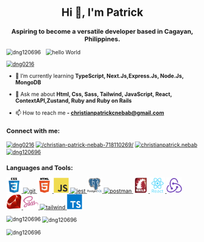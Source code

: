 <h1 align="center">Hi 👋, I'm Patrick</h1>
<h3 align="center">Aspiring to become a versatile developer based in Cagayan, Philippines.</h3>
<img align="right" alt = "hello World" width = "400" src = "https://c.tenor.com/mGgWY8RkgYMAAAAC/hello-world.gif">
<p align="left"> <img src="https://komarev.com/ghpvc/?username=dng120696&label=Profile%20views&color=0e75b6&style=flat" alt="dng120696" /> </p>

<p align="left"> <a href="https://twitter.com/dng0216" target="blank"><img src="https://img.shields.io/twitter/follow/dng0216?logo=twitter&style=for-the-badge" alt="dng0216" /></a> </p>

- 🌱 I’m currently learning **TypeScript, Next.Js,Express.Js, Node.Js, MongoDB**

- 💬 Ask me about **Html, Css, Sass, Tailwind, JavaScript, React, ContextAPI,Zustand, Ruby and Ruby on Rails**

- 📫 How to reach me **- christianpatrickcnebab@gmail.com**

<h3 align="left">Connect with me:</h3>
<p align="left">
<a href="https://twitter.com/dng0216" target="blank"><img align="center" src="https://raw.githubusercontent.com/rahuldkjain/github-profile-readme-generator/master/src/images/icons/Social/twitter.svg" alt="dng0216" height="30" width="40" /></a>
<a href="https://www.linkedin.com/in/christian-patrick-nebab-85901a213/" target="blank"><img align="center" src="https://raw.githubusercontent.com/rahuldkjain/github-profile-readme-generator/master/src/images/icons/Social/linked-in-alt.svg" alt="/christian-patrick-nebab-718110269/" height="30" width="40" /></a>
<a href="https://fb.com/christianpatrick.nebab" target="blank"><img align="center" src="https://raw.githubusercontent.com/rahuldkjain/github-profile-readme-generator/master/src/images/icons/Social/facebook.svg" alt="christianpatrick.nebab" height="30" width="40" /></a>
<a href="https://www.leetcode.com/dng120696" target="blank"><img align="center" src="https://raw.githubusercontent.com/rahuldkjain/github-profile-readme-generator/master/src/images/icons/Social/leet-code.svg" alt="dng120696" height="30" width="40" /></a>
</p>

<h3 align="left">Languages and Tools:</h3>
<p align="left"> <a href="https://www.w3schools.com/css/" target="_blank" rel="noreferrer"> <img src="https://raw.githubusercontent.com/devicons/devicon/master/icons/css3/css3-original-wordmark.svg" alt="css3" width="40" height="40"/> </a> <a href="https://git-scm.com/" target="_blank" rel="noreferrer"> <img src="https://www.vectorlogo.zone/logos/git-scm/git-scm-icon.svg" alt="git" width="40" height="40"/> </a> <a href="https://www.w3.org/html/" target="_blank" rel="noreferrer"> <img src="https://raw.githubusercontent.com/devicons/devicon/master/icons/html5/html5-original-wordmark.svg" alt="html5" width="40" height="40"/> </a> <a href="https://developer.mozilla.org/en-US/docs/Web/JavaScript" target="_blank" rel="noreferrer"> <img src="https://raw.githubusercontent.com/devicons/devicon/master/icons/javascript/javascript-original.svg" alt="javascript" width="40" height="40"/> </a> <a href="https://jestjs.io" target="_blank" rel="noreferrer"> <img src="https://www.vectorlogo.zone/logos/jestjsio/jestjsio-icon.svg" alt="jest" width="40" height="40"/> </a> <a href="https://www.postgresql.org" target="_blank" rel="noreferrer"> <img src="https://raw.githubusercontent.com/devicons/devicon/master/icons/postgresql/postgresql-original-wordmark.svg" alt="postgresql" width="40" height="40"/> </a> <a href="https://postman.com" target="_blank" rel="noreferrer"> <img src="https://www.vectorlogo.zone/logos/getpostman/getpostman-icon.svg" alt="postman" width="40" height="40"/> </a> <a href="https://rubyonrails.org" target="_blank" rel="noreferrer"> <img src="https://raw.githubusercontent.com/devicons/devicon/master/icons/rails/rails-original-wordmark.svg" alt="rails" width="40" height="40"/> </a> <a href="https://reactjs.org/" target="_blank" rel="noreferrer"> <img src="https://raw.githubusercontent.com/devicons/devicon/master/icons/react/react-original-wordmark.svg" alt="react" width="40" height="40"/> </a> <a href="https://redux.js.org" target="_blank" rel="noreferrer"> <img src="https://raw.githubusercontent.com/devicons/devicon/master/icons/redux/redux-original.svg" alt="redux" width="40" height="40"/> </a> <a href="https://www.ruby-lang.org/en/" target="_blank" rel="noreferrer"> <img src="https://raw.githubusercontent.com/devicons/devicon/master/icons/ruby/ruby-original.svg" alt="ruby" width="40" height="40"/> </a> <a href="https://sass-lang.com" target="_blank" rel="noreferrer"> <img src="https://raw.githubusercontent.com/devicons/devicon/master/icons/sass/sass-original.svg" alt="sass" width="40" height="40"/> </a> <a href="https://tailwindcss.com/" target="_blank" rel="noreferrer"> <img src="https://www.vectorlogo.zone/logos/tailwindcss/tailwindcss-icon.svg" alt="tailwind" width="40" height="40"/> </a> <a href="https://www.typescriptlang.org/" target="_blank" rel="noreferrer"> <img src="https://raw.githubusercontent.com/devicons/devicon/master/icons/typescript/typescript-original.svg" alt="typescript" width="40" height="40"/> </a> </p>

<p><img align="left" src="https://github-readme-stats.vercel.app/api/top-langs?username=dng120696&show_icons=true&locale=en&layout=compact" alt="dng120696" /></p>

<p>&nbsp;<img align="center" src="https://github-readme-stats.vercel.app/api?username=dng120696&show_icons=true&locale=en" alt="dng120696" /></p>

<p><img align="center" src="https://github-readme-streak-stats.herokuapp.com/?user=dng120696&" alt="dng120696" /></p>
